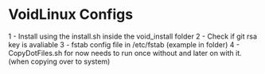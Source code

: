 # VoidLinux Configs
1 - Install using the install.sh inside the void_install folder
2 - Check if git rsa key is avaliable
3 - fstab config file in /etc/fstab (example in folder)
4 - CopyDotFiles.sh for now needs to run once without and later on with it. (when copying over to system)

